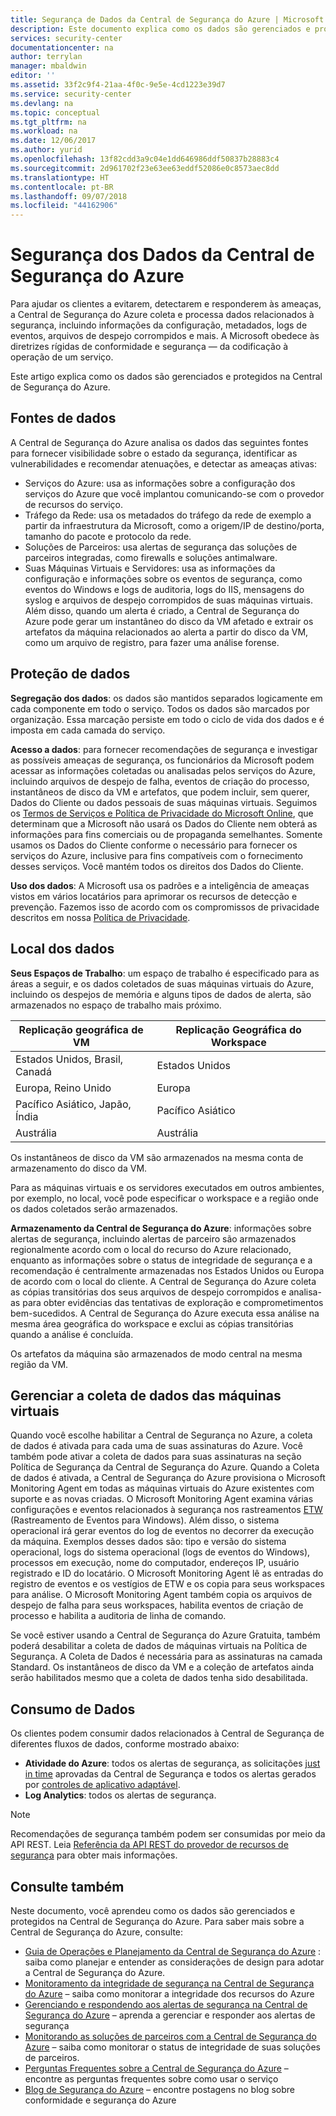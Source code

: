 ```yaml
---
title: Segurança de Dados da Central de Segurança do Azure | Microsoft Docs
description: Este documento explica como os dados são gerenciados e protegidos na Central de Segurança do Azure.
services: security-center
documentationcenter: na
author: terrylan
manager: mbaldwin
editor: ''
ms.assetid: 33f2c9f4-21aa-4f0c-9e5e-4cd1223e39d7
ms.service: security-center
ms.devlang: na
ms.topic: conceptual
ms.tgt_pltfrm: na
ms.workload: na
ms.date: 12/06/2017
ms.author: yurid
ms.openlocfilehash: 13f82cdd3a9c04e1dd646986ddf50837b28883c4
ms.sourcegitcommit: 2d961702f23e63ee63eddf52086e0c8573aec8dd
ms.translationtype: HT
ms.contentlocale: pt-BR
ms.lasthandoff: 09/07/2018
ms.locfileid: "44162906"
---
```

# <a name="azure-security-center-data-security"></a>Segurança dos Dados da Central de Segurança do Azure
Para ajudar os clientes a evitarem, detectarem e responderem às ameaças, a Central de Segurança do Azure coleta e processa dados relacionados à segurança, incluindo informações da configuração, metadados, logs de eventos, arquivos de despejo corrompidos e mais. A Microsoft obedece às diretrizes rígidas de conformidade e segurança — da codificação à operação de um serviço.

Este artigo explica como os dados são gerenciados e protegidos na Central de Segurança do Azure.

## <a name="data-sources"></a>Fontes de dados
A Central de Segurança do Azure analisa os dados das seguintes fontes para fornecer visibilidade sobre o estado da segurança, identificar as vulnerabilidades e recomendar atenuações, e detectar as ameaças ativas:

- Serviços do Azure: usa as informações sobre a configuração dos serviços do Azure que você implantou comunicando-se com o provedor de recursos do serviço.
- Tráfego da Rede: usa os metadados do tráfego da rede de exemplo a partir da infraestrutura da Microsoft, como a origem/IP de destino/porta, tamanho do pacote e protocolo da rede.
- Soluções de Parceiros: usa alertas de segurança das soluções de parceiros integradas, como firewalls e soluções antimalware. 
- Suas Máquinas Virtuais e Servidores: usa as informações da configuração e informações sobre os eventos de segurança, como eventos do Windows e logs de auditoria, logs do IIS, mensagens do syslog e arquivos de despejo corrompidos de suas máquinas virtuais. Além disso, quando um alerta é criado, a Central de Segurança do Azure pode gerar um instantâneo do disco da VM afetado e extrair os artefatos da máquina relacionados ao alerta a partir do disco da VM, como um arquivo de registro, para fazer uma análise forense.


## <a name="data-protection"></a>Proteção de dados
**Segregação dos dados**: os dados são mantidos separados logicamente em cada componente em todo o serviço. Todos os dados são marcados por organização. Essa marcação persiste em todo o ciclo de vida dos dados e é imposta em cada camada do serviço.

**Acesso a dados**: para fornecer recomendações de segurança e investigar as possíveis ameaças de segurança, os funcionários da Microsoft podem acessar as informações coletadas ou analisadas pelos serviços do Azure, incluindo arquivos de despejo de falha, eventos de criação do processo, instantâneos de disco da VM e artefatos, que podem incluir, sem querer, Dados do Cliente ou dados pessoais de suas máquinas virtuais. Seguimos os [Termos de Serviços e Política de Privacidade do Microsoft Online](http://www.microsoftvolumelicensing.com/DocumentSearch.aspx?Mode=3&DocumentTypeId=31), que determinam que a Microsoft não usará os Dados do Cliente nem obterá as informações para fins comerciais ou de propaganda semelhantes. Somente usamos os Dados do Cliente conforme o necessário para fornecer os serviços do Azure, inclusive para fins compatíveis com o fornecimento desses serviços. Você mantém todos os direitos dos Dados do Cliente.

**Uso dos dados**: A Microsoft usa os padrões e a inteligência de ameaças vistos em vários locatários para aprimorar os recursos de detecção e prevenção. Fazemos isso de acordo com os compromissos de privacidade descritos em nossa [Política de Privacidade](https://www.microsoft.com/privacystatement/en-us/OnlineServices/Default.aspx).

## <a name="data-location"></a>Local dos dados

**Seus Espaços de Trabalho**: um espaço de trabalho é especificado para as áreas a seguir, e os dados coletados de suas máquinas virtuais do Azure, incluindo os despejos de memória e alguns tipos de dados de alerta, são armazenados no espaço de trabalho mais próximo. 

| Replicação geográfica de VM                        | Replicação Geográfica do Workspace |
|-------------------------------|---------------|
| Estados Unidos, Brasil, Canadá | Estados Unidos |
| Europa, Reino Unido        | Europa        |
| Pacífico Asiático, Japão, Índia    | Pacífico Asiático  |
| Austrália                     | Austrália     |

 
Os instantâneos de disco da VM são armazenados na mesma conta de armazenamento do disco da VM.
 
Para as máquinas virtuais e os servidores executados em outros ambientes, por exemplo, no local, você pode especificar o workspace e a região onde os dados coletados serão armazenados. 

**Armazenamento da Central de Segurança do Azure**: informações sobre alertas de segurança, incluindo alertas de parceiro são armazenados regionalmente acordo com o local do recurso do Azure relacionado, enquanto as informações sobre o status de integridade de segurança e a recomendação é centralmente armazenadas nos Estados Unidos ou Europa de acordo com o local do cliente.
A Central de Segurança do Azure coleta as cópias transitórias dos seus arquivos de despejo corrompidos e analisa-as para obter evidências das tentativas de exploração e comprometimentos bem-sucedidos. A Central de Segurança do Azure executa essa análise na mesma área geográfica do workspace e exclui as cópias transitórias quando a análise é concluída.

Os artefatos da máquina são armazenados de modo central na mesma região da VM. 


## <a name="managing-data-collection-from-virtual-machines"></a>Gerenciar a coleta de dados das máquinas virtuais

Quando você escolhe habilitar a Central de Segurança no Azure, a coleta de dados é ativada para cada uma de suas assinaturas do Azure. Você também pode ativar a coleta de dados para suas assinaturas na seção Política de Segurança da Central de Segurança do Azure. Quando a Coleta de dados é ativada, a Central de Segurança do Azure provisiona o Microsoft Monitoring Agent em todas as máquinas virtuais do Azure existentes com suporte e as novas criadas. O Microsoft Monitoring Agent examina várias configurações e eventos relacionados à segurança nos rastreamentos [ETW](https://msdn.microsoft.com/library/windows/desktop/bb968803.aspx) (Rastreamento de Eventos para Windows). Além disso, o sistema operacional irá gerar eventos do log de eventos no decorrer da execução da máquina. Exemplos desses dados são: tipo e versão do sistema operacional, logs do sistema operacional (logs de eventos do Windows), processos em execução, nome do computador, endereços IP, usuário registrado e ID do locatário. O Microsoft Monitoring Agent lê as entradas do registro de eventos e os vestígios de ETW e os copia para seus workspaces para análise. O Microsoft Monitoring Agent também copia os arquivos de despejo de falha para seus workspaces, habilita eventos de criação de processo e habilita a auditoria de linha de comando.

Se você estiver usando a Central de Segurança do Azure Gratuita, também poderá desabilitar a coleta de dados de máquinas virtuais na Política de Segurança. A Coleta de Dados é necessária para as assinaturas na camada Standard. Os instantâneos de disco da VM e a coleção de artefatos ainda serão habilitados mesmo que a coleta de dados tenha sido desabilitada.

## <a name="data-consumption"></a>Consumo de Dados

Os clientes podem consumir dados relacionados à Central de Segurança de diferentes fluxos de dados, conforme mostrado abaixo:

* **Atividade do Azure**: todos os alertas de segurança, as solicitações [just in time](https://docs.microsoft.com/azure/security-center/security-center-just-in-time) aprovadas da Central de Segurança e todos os alertas gerados por [controles de aplicativo adaptável](https://docs.microsoft.com/azure/security-center/security-center-adaptive-application).
* **Log Analytics**: todos os alertas de segurança.


> [!NOTE]
> Recomendações de segurança também podem ser consumidas por meio da API REST. Leia [Referência da API REST do provedor de recursos de segurança](https://msdn.microsoft.com/library/mt704034(Azure.100).aspx) para obter mais informações. 

## <a name="see-also"></a>Consulte também
Neste documento, você aprendeu como os dados são gerenciados e protegidos na Central de Segurança do Azure. Para saber mais sobre a Central de Segurança do Azure, consulte:

* [Guia de Operações e Planejamento da Central de Segurança do Azure](security-center-planning-and-operations-guide.md) : saiba como planejar e entender as considerações de design para adotar a Central de Segurança do Azure.
* [Monitoramento da integridade de segurança na Central de Segurança do Azure](security-center-monitoring.md) – saiba como monitorar a integridade dos recursos do Azure
* [Gerenciando e respondendo aos alertas de segurança na Central de Segurança do Azure](security-center-managing-and-responding-alerts.md) – aprenda a gerenciar e responder aos alertas de segurança
* [Monitorando as soluções de parceiros com a Central de Segurança do Azure](security-center-partner-solutions.md) – saiba como monitorar o status de integridade de suas soluções de parceiros.
* [Perguntas Frequentes sobre a Central de Segurança do Azure](security-center-faq.md) – encontre as perguntas frequentes sobre como usar o serviço
* [Blog de Segurança do Azure](http://blogs.msdn.com/b/azuresecurity/) – encontre postagens no blog sobre conformidade e segurança do Azure
